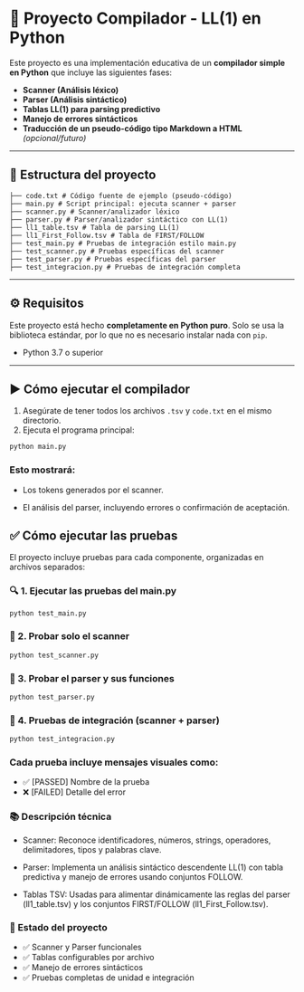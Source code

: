 # 🧠 Proyecto Compilador - LL(1) en Python

Este proyecto es una implementación educativa de un **compilador simple en Python** que incluye las siguientes fases:

- **Scanner (Análisis léxico)**
- **Parser (Análisis sintáctico)**
- **Tablas LL(1) para parsing predictivo**
- **Manejo de errores sintácticos**
- **Traducción de un pseudo-código tipo Markdown a HTML** *(opcional/futuro)*

---

## 🧩 Estructura del proyecto
    ├── code.txt # Código fuente de ejemplo (pseudo-código)
    ├── main.py # Script principal: ejecuta scanner + parser
    ├── scanner.py # Scanner/analizador léxico
    ├── parser.py # Parser/analizador sintáctico con LL(1)
    ├── ll1_table.tsv # Tabla de parsing LL(1)
    ├── ll1_First_Follow.tsv # Tabla de FIRST/FOLLOW
    ├── test_main.py # Pruebas de integración estilo main.py
    ├── test_scanner.py # Pruebas específicas del scanner
    ├── test_parser.py # Pruebas específicas del parser
    ├── test_integracion.py # Pruebas de integración completa


---

## ⚙️ Requisitos

Este proyecto está hecho **completamente en Python puro**. Solo se usa la biblioteca estándar, por lo que no es necesario instalar nada con `pip`.

- Python 3.7 o superior

---

## ▶️ Cómo ejecutar el compilador

1. Asegúrate de tener todos los archivos `.tsv` y `code.txt` en el mismo directorio.
2. Ejecuta el programa principal:

```bash
python main.py
```

### Esto mostrará:

- Los tokens generados por el scanner.

- El análisis del parser, incluyendo errores o confirmación de aceptación.


## ✅ Cómo ejecutar las pruebas
El proyecto incluye pruebas para cada componente, organizadas en archivos separados:

### 🔍 1. Ejecutar las pruebas del main.py
```bash
python test_main.py
```

### 🔎 2. Probar solo el scanner
```bash
python test_scanner.py
```

### 🔧 3. Probar el parser y sus funciones
```bash
python test_parser.py
````

### 🔗 4. Pruebas de integración (scanner + parser)
```bash
python test_integracion.py
```

### Cada prueba incluye mensajes visuales como:


- ✅ [PASSED] Nombre de la prueba
- ❌ [FAILED] Detalle del error

### 📚 Descripción técnica
- Scanner: Reconoce identificadores, números, strings, operadores, delimitadores, tipos y palabras clave.

- Parser: Implementa un análisis sintáctico descendente LL(1) con tabla predictiva y manejo de errores usando conjuntos FOLLOW.

- Tablas TSV: Usadas para alimentar dinámicamente las reglas del parser (ll1_table.tsv) y los conjuntos FIRST/FOLLOW (ll1_First_Follow.tsv).

### 🚀 Estado del proyecto
- ✅ Scanner y Parser funcionales
- ✅ Tablas configurables por archivo
- ✅ Manejo de errores sintácticos
- ✅ Pruebas completas de unidad e integración

